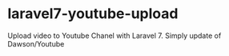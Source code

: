 # laravel7-youtube-upload
Upload video to Youtube Chanel with Laravel 7. Simply update of Dawson/Youtube

